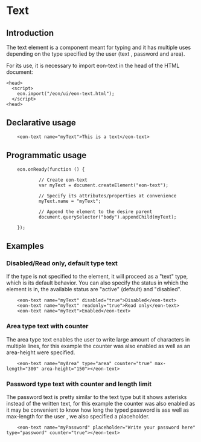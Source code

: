 # Text

## Introduction
The text element is a component meant for typing and it has multiple uses depending on the type specified by the user (text , password and area). 

For its use, it is necessary to import eon-text in the head of the HTML document:
``` [html]
<head>
  <script>
    eon.import("/eon/ui/eon-text.html");
  </script>
<head>
```

## Declarative usage

``` [html]
    <eon-text name="myText">This is a text</eon-text>
```

## Programmatic usage

``` [javascript]
    eon.onReady(function () {

            // Create eon-text
            var myText = document.createElement("eon-text");
            
            // Specify its attributes/properties at convenience
            myText.name = "myText";
            
            // Append the element to the desire parent
            document.querySelector("body").appendChild(myText);

    });
```

## Examples

### Disabled/Read only, default type text

If the type is not specified to the element, it will proceed as a "text" type, which is its default behavior. You can also specify the status in which the element is in, the available status are "active" (default) and "disabled".


``` [html]
    <eon-text name="myText" disabled="true">Disabled</eon-text>
    <eon-text name="myText" readonly="true">Read only</eon-text>
    <eon-text name="myText">Enabled</eon-text>
```

### Area type text with counter

The area type text enables the user to write large amount of characters in multiple lines, for this example the counter was also enabled as well as an area-height were specified.

``` [html]
    <eon-text name="myArea" type="area" counter="true" max-length="300" area-height="150"></eon-text>
```

### Password type text with counter and length limit

The password text is pretty similar to the text type but it shows asterisks instead of the written text, for this example the counter was also enabled as it may be convenient to know how long the typed password is ass well as max-length for the user , we also specified a placeholder.

``` [html]
    <eon-text name="myPassword" placeholder="Write your password here" type="password" counter="true"></eon-text>
```
